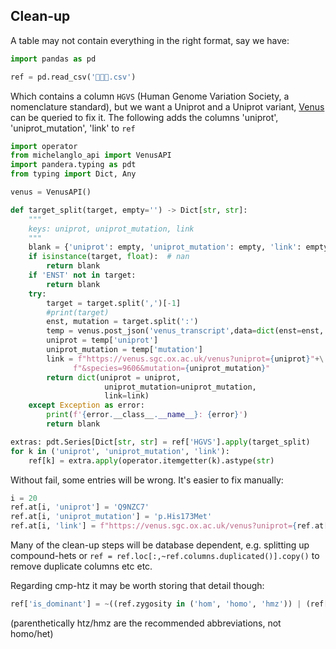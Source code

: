 ## Clean-up

A table may not contain everything in the right format, say we have:
```python
import pandas as pd

ref = pd.read_csv('👾👾👾.csv')
```

Which contains a column `HGVS` (Human Genome Variation Society, a nomenclature standard),
but we want a Uniprot and a Uniprot variant, [Venus](https://venus.sgc.ox.ac.uk/) can be queried to fix it.
The following adds the columns 'uniprot', 'uniprot_mutation', 'link' to `ref`

```python
import operator
from michelanglo_api import VenusAPI
import pandera.typing as pdt
from typing import Dict, Any

venus = VenusAPI()

def target_split(target, empty='') -> Dict[str, str]:
    """
    keys: uniprot, uniprot_mutation, link
    """
    blank = {'uniprot': empty, 'uniprot_mutation': empty, 'link': empty}
    if isinstance(target, float):  # nan
        return blank
    if 'ENST' not in target:
        return blank
    try:
        target = target.split(',')[-1]
        #print(target)
        enst, mutation = target.split(':')
        temp = venus.post_json('venus_transcript',data=dict(enst=enst, mutation=mutation) )
        uniprot = temp['uniprot']
        uniprot_mutation = temp['mutation']
        link = f"https://venus.sgc.ox.ac.uk/venus?uniprot={uniprot}"+\
              f"&species=9606&mutation={uniprot_mutation}"
        return dict(uniprot = uniprot, 
                     uniprot_mutation=uniprot_mutation,
                     link=link)
    except Exception as error:
        print(f'{error.__class__.__name__}: {error}')
        return blank

extras: pdt.Series[Dict[str, str] = ref['HGVS'].apply(target_split)
for k in ('uniprot', 'uniprot_mutation', 'link'):
    ref[k] = extra.apply(operator.itemgetter(k).astype(str)
```

Without fail, some entries will be wrong. It's easier to fix manually:

```python
i = 20
ref.at[i, 'uniprot'] = 'Q9NZC7'
ref.at[i, 'uniprot_mutation'] = 'p.His173Met'
ref.at[i, 'link'] = f"https://venus.sgc.ox.ac.uk/venus?uniprot={ref.at[i, 'uniprot']}&species=9606&mutation={ref.at[i, 'uniprot_mutation']}"
```

Many of the clean-up steps will be database dependent, e.g. splitting up compound-hets 
or `ref = ref.loc[:,~ref.columns.duplicated()].copy()` to remove duplicate columns etc etc.

Regarding cmp-htz it may be worth storing that detail though:
```python
ref['is_dominant'] = ~((ref.zygosity in ('hom', 'homo', 'hmz')) | (ref['Case Id'].duplicated(keep=False)))
```
(parenthetically htz/hmz are the recommended abbreviations, not homo/het)